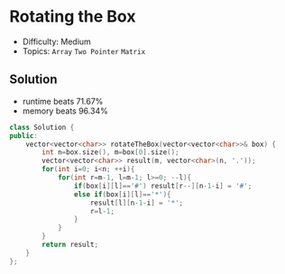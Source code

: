 # Rotating the Box
- Difficulty: Medium
- Topics: `Array` `Two Pointer` `Matrix`

<!-- ## Data Structure
``` cpp
``` -->

## Solution
- runtime beats 71.67%
- memory beats 96.34%
``` cpp
class Solution {
public:
    vector<vector<char>> rotateTheBox(vector<vector<char>>& box) {
        int n=box.size(), m=box[0].size();
        vector<vector<char>> result(m, vector<char>(n, '.'));
        for(int i=0; i<n; ++i){
            for(int r=m-1, l=m-1; l>=0; --l){
                if(box[i][l]=='#') result[r--][n-1-i] = '#';
                else if(box[i][l]=='*'){
                    result[l][n-1-i] = '*';
                    r=l-1;
                }
            }
        }
        return result;
    }
};
```

<!-- ## Improving
### source code
- runtime beats 
- memory beats 
``` cpp
``` -->